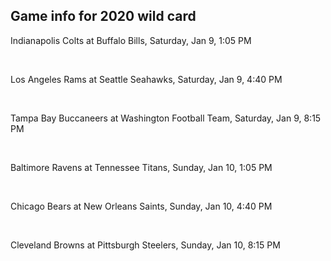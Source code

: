 ## Game info for 2020 wild card
Indianapolis Colts at Buffalo Bills, Saturday, Jan 9, 1:05 PM


<br/>

Los Angeles Rams at Seattle Seahawks, Saturday, Jan 9, 4:40 PM


<br/>

Tampa Bay Buccaneers at Washington Football Team, Saturday, Jan 9, 8:15 PM


<br/>

Baltimore Ravens at Tennessee Titans, Sunday, Jan 10, 1:05 PM


<br/>

Chicago Bears at New Orleans Saints, Sunday, Jan 10, 4:40 PM


<br/>

Cleveland Browns at Pittsburgh Steelers, Sunday, Jan 10, 8:15 PM

